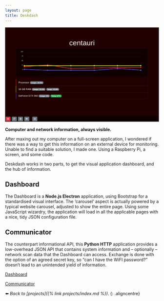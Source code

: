 ```yaml
---
layout: page
title: Deskdash
---
```

![](/assets/img/Screenshot_20210515_091230.webp)

**Computer and network information, always visible.**

After maxing out my computer on a full-screen application, I wondered if there was a way to get this information on an external device for monitoring. Unable to find a suitable solution, I made one. Using a Raspberry Pi, a screen, and some code.

Deskdash works in two parts, to get the visual application dashboard, and the hub of information.

## Dashboard

The Dashboard is a **Node.js Electron** application, using Bootstrap for a standardised visual interface. The ‘carousel’ aspect is actually powered by a typical website carousel, adjusted to show the entire page. Using some JavaScript wizardry, the application will load in all the applicable pages with a nice, tidy JSON configuration file.

## Communicator

The counterpart informational API, this **Python HTTP** application provides a low-overhead JSON API that contains system information and – optionally – network scan data that the Dashboard can access. Exchange is done with the option of an agreed secret key, so “can I have the WiFI password?” doesn’t lead to an unintended yield of information.

<div class="aligncentre">
	<p class="button"><a href="https://github.com/soup-bowl/deskdash">Dashboard</a></p>
	<p class="button"><a href="https://github.com/soup-bowl/deskdash-communicator">Communicator</a></p>
</div>

:arrow_left: _Back to [projects]({% link projects/index.md %})_.
{: .aligncentre}
